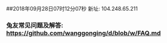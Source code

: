 ##2018年09月28日07时12分07秒 新址: 104.248.65.211
### 兔友常见问题及解答: https://github.com/wanggonging/d/blob/w/FAQ.md
